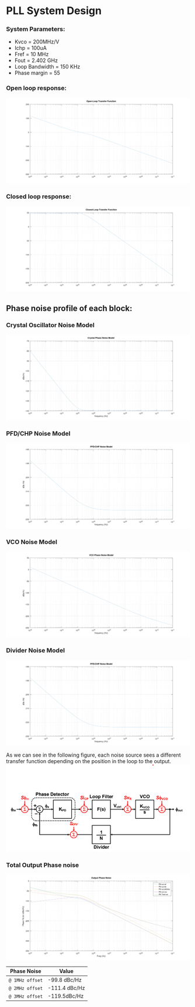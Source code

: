 # PLL System Design
### System Parameters:
* Kvco = 200MHz/V
* Ichp = 100uA
* Fref = 10 MHz
* Fout = 2.402 GHz
* Loop Bandwidth = 150 KHz
* Phase margin = 55

### Open loop response:
![](https://github.com/mabrains/PLL_design/blob/System_Design/systemdesign/phase_noise_images/OL_Tf.png)

### Closed loop response:
![](https://github.com/mabrains/PLL_design/blob/System_Design/systemdesign/phase_noise_images/CL_Tf.png)

## Phase noise profile of each block:

### Crystal Oscillator Noise Model
![](https://github.com/mabrains/PLL_design/blob/System_Design/systemdesign/phase_noise_images/Crystal_PN_Model.png)

### PFD/CHP Noise Model
![](https://github.com/mabrains/PLL_design/blob/System_Design/systemdesign/phase_noise_images/PFDCHP_PN_Model.png)

### VCO Noise Model
![](https://github.com/mabrains/PLL_design/blob/System_Design/systemdesign/phase_noise_images/VCO_PN_Model.png)

### Divider Noise Model
![](https://github.com/mabrains/PLL_design/blob/System_Design/systemdesign/phase_noise_images/PFDCHP_PN_Model.png)

As we can see in the following figure, each noise source sees a different transfer function depending on the position in the loop to the output.
![](https://github.com/mabrains/PLL_design/blob/System_Design/systemdesign/phase_noise_images/Linearized_Model.png)

### Total Output Phase noise
![](https://github.com/mabrains/PLL_design/blob/System_Design/systemdesign/phase_noise_images/Total_out_PN.png)

| Phase Noise | Value |
| --- | --- |
| `@ 1MHz offset` |-99.8 dBc/Hz |
| `@ 2MHz offset` |-111.4 dBc/Hz|
| `@ 3MHz offset` |-119.5dBc/Hz |
